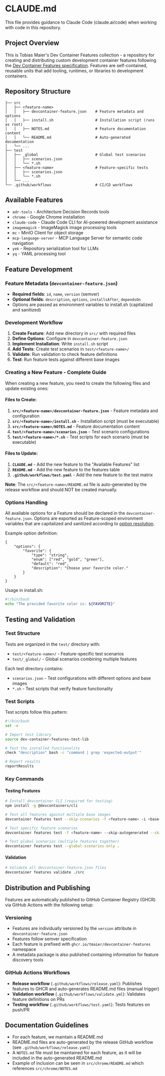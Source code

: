 # CLAUDE.md

This file provides guidance to Claude Code (claude.ai/code) when working with code in this repository.

## Project Overview

This is Tobias Maier's Dev Container Features collection - a repository for creating and distributing custom development container features following the [Dev Container Features specification](https://containers.dev/implementors/features/). Features are self-contained, reusable units that add tooling, runtimes, or libraries to development containers.

## Repository Structure

```
├── src
│   ├── <feature-name>
│   │   ├── devcontainer-feature.json    # Feature metadata and options
│   │   ├── install.sh                   # Installation script (runs as root)
│   │   ├── NOTES.md                     # Feature documentation content
│   │   └── README.md                    # Auto-generated documentation
│   └── ...
├── test
│   ├── _global                          # Global test scenarios
│   │   ├── scenarios.json
│   │   └── *.sh
│   ├── <feature-name>                   # Feature-specific tests
│   │   ├── scenarios.json
│   │   └── *.sh
│   └── ...
└── .github/workflows                    # CI/CD workflows
```

## Available Features

- `adr-tools` - Architecture Decision Records tools
- `chrome` - Google Chrome installation
- `claude-code` - Claude Code CLI for AI-powered development assistance
- `imagemagick` - ImageMagick image processing tools
- `mc` - MinIO Client for object storage
- `mcp-language-server` - MCP Language Server for semantic code navigation
- `yek` - Repository serialization tool for LLMs
- `yq` - YAML processing tool

## Feature Development

### Feature Metadata (`devcontainer-feature.json`)
- **Required fields**: `id`, `name`, `version` (semver)
- **Optional fields**: `description`, `options`, `installsAfter`, `dependsOn`
- Options are passed as environment variables to install.sh (capitalized and sanitized)

### Development Workflow

1. **Create Feature**: Add new directory in `src/` with required files
2. **Define Options**: Configure in `devcontainer-feature.json` 
3. **Implement Installation**: Write `install.sh` script
4. **Add Tests**: Create test scenarios in `test/<feature-name>/`
5. **Validate**: Run validation to check feature definitions
6. **Test**: Run feature tests against different base images

### Creating a New Feature - Complete Guide

When creating a new feature, you need to create the following files and update existing ones:

#### Files to Create:
1. **`src/<feature-name>/devcontainer-feature.json`** - Feature metadata and configuration
2. **`src/<feature-name>/install.sh`** - Installation script (must be executable)
3. **`src/<feature-name>/NOTES.md`** - Feature documentation content
4. **`test/<feature-name>/scenarios.json`** - Test scenario configurations
5. **`test/<feature-name>/*.sh`** - Test scripts for each scenario (must be executable)

#### Files to Update:
1. **`CLAUDE.md`** - Add the new feature to the "Available Features" list
2. **`README.md`** - Add the new feature to the features table
3. **`.github/workflows/test.yaml`** - Add the new feature to the test matrix

**Note**: The `src/<feature-name>/README.md` file is auto-generated by the release workflow and should NOT be created manually.

### Options Handling

All available options for a Feature should be declared in the `devcontainer-feature.json`. Options are exported as Feature-scoped environment variables that are capitalized and sanitized according to [option resolution](https://containers.dev/implementors/features/#option-resolution).

Example option definition:
```jsonc
{
    "options": {
        "favorite": {
            "type": "string",
            "enum": ["red", "gold", "green"],
            "default": "red",
            "description": "Choose your favorite color."
        }
    }
}
```

Usage in install.sh:
```bash
#!/bin/bash
echo "The provided favorite color is: ${FAVORITE}"
```

## Testing and Validation

### Test Structure
Tests are organized in the `test/` directory with:
- `test/<feature-name>/` - Feature-specific test scenarios
- `test/_global/` - Global scenarios combining multiple features

Each test directory contains:
- `scenarios.json` - Test configurations with different options and base images
- `*.sh` - Test scripts that verify feature functionality

### Test Scripts
Test scripts follow this pattern:
```bash
#!/bin/bash
set -e

# Import test library
source dev-container-features-test-lib

# Test the installed functionality
check "description" bash -c "command | grep 'expected-output'"

# Report results
reportResults
```

### Key Commands

#### Testing Features
```bash
# Install devcontainer CLI (required for testing)
npm install -g @devcontainers/cli

# Test all features against multiple base images
devcontainer features test --skip-scenarios -f <feature-name> -i <base-image> .

# Test specific feature scenarios
devcontainer features test -f <feature-name> --skip-autogenerated --skip-duplicated .

# Test global scenarios (multiple features together)
devcontainer features test --global-scenarios-only .
```

#### Validation
```bash
# Validate all devcontainer-feature.json files
devcontainer features validate ./src
```

## Distribution and Publishing

Features are automatically published to GitHub Container Registry (GHCR) via GitHub Actions with the following setup:

### Versioning
- Features are individually versioned by the `version` attribute in `devcontainer-feature.json`
- Features follow semver specification
- Each feature is prefixed with `ghcr.io/tmaier/devcontainer-features` namespace
- A metadata package is also published containing information for feature discovery tools

### GitHub Actions Workflows
- **Release workflow** (`.github/workflows/release.yaml`): Publishes features to GHCR and auto-generates README.md files (manual trigger)
- **Validation workflow** (`.github/workflows/validate.yml`): Validates feature definitions on PRs
- **Testing workflow** (`.github/workflows/test.yaml`): Tests features on push/PR

## Documentation Guidelines

- For each feature, we maintain a README.md
- README.md files are auto-generated by the release GitHub workflow (see `.github/workflows/release.yaml`)
- A `NOTES.md` file must be maintained for each feature, as it will be included in the auto-generated README.md
- Example of inclusion can be seen in `src/chrome/README.md` which references `src/chrome/NOTES.md`
